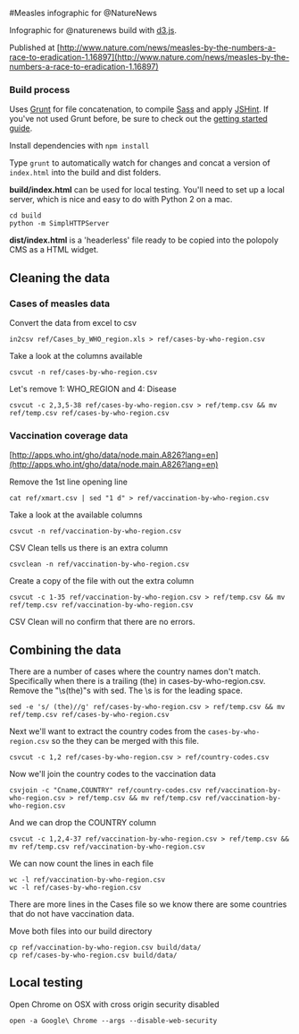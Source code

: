#Measles infographic for @NatureNews

Infographic for @naturenews build with [d3.js](http://d3js.org/).

Published at [http://www.nature.com/news/measles-by-the-numbers-a-race-to-eradication-1.16897](http://www.nature.com/news/measles-by-the-numbers-a-race-to-eradication-1.16897)

### Build process

Uses [Grunt](http://gruntjs.com/) for file concatenation, to compile [Sass](http://sass-lang.com/) and apply [JSHint](https://github.com/gruntjs/grunt-contrib-jshint). If you've not used Grunt before, be sure to check out the [getting started guide](http://gruntjs.com/getting-started).

Install dependencies with `npm install`

Type `grunt` to automatically watch for changes and concat a version of `index.html` into the build and dist folders.

**build/index.html** can be used for local testing. You'll need to set up a local server, which is nice and easy to do with Python 2 on a mac.

	cd build
	python -m SimplHTTPServer 

**dist/index.html** is a 'headerless' file ready to be copied into the polopoly CMS as a HTML widget.

## Cleaning the data

### Cases of measles data

Convert the data from excel to csv

	in2csv ref/Cases_by_WHO_region.xls > ref/cases-by-who-region.csv

Take a look at the columns available

	csvcut -n ref/cases-by-who-region.csv

Let's remove 1: WHO_REGION and 4: Disease

	csvcut -c 2,3,5-38 ref/cases-by-who-region.csv > ref/temp.csv && mv ref/temp.csv ref/cases-by-who-region.csv

### Vaccination coverage data

[http://apps.who.int/gho/data/node.main.A826?lang=en](http://apps.who.int/gho/data/node.main.A826?lang=en)

Remove the 1st line opening line

	cat ref/xmart.csv | sed "1 d" > ref/vaccination-by-who-region.csv

Take a look at the available columns

	csvcut -n ref/vaccination-by-who-region.csv

CSV Clean tells us there is an extra column

	csvclean -n ref/vaccination-by-who-region.csv

Create a copy of the file with out the extra column

	csvcut -c 1-35 ref/vaccination-by-who-region.csv > ref/temp.csv && mv ref/temp.csv ref/vaccination-by-who-region.csv

CSV Clean will no confirm that there are no errors.

## Combining the data

There are a number of cases where the country names don't match. Specifically when there is a trailing (the) in cases-by-who-region.csv. Remove the "\s(the)"s with sed. The \s is for the leading space.

	sed -e 's/ (the)//g' ref/cases-by-who-region.csv > ref/temp.csv && mv ref/temp.csv ref/cases-by-who-region.csv

Next we'll want to extract the country codes from the `cases-by-who-region.csv` so the they can be merged with this file.

	csvcut -c 1,2 ref/cases-by-who-region.csv > ref/country-codes.csv

Now we'll join the country codes to the vaccination data

	csvjoin -c "Cname,COUNTRY" ref/country-codes.csv ref/vaccination-by-who-region.csv > ref/temp.csv && mv ref/temp.csv ref/vaccination-by-who-region.csv

And we can drop the COUNTRY column

	csvcut -c 1,2,4-37 ref/vaccination-by-who-region.csv > ref/temp.csv && mv ref/temp.csv ref/vaccination-by-who-region.csv

We can now count the lines in each file

	wc -l ref/vaccination-by-who-region.csv
	wc -l ref/cases-by-who-region.csv

There are more lines in the Cases file so we know there are some countries that do not have vaccination data.

Move both files into our build directory 

	cp ref/vaccination-by-who-region.csv build/data/
	cp ref/cases-by-who-region.csv build/data/

## Local testing 

Open Chrome on OSX with cross origin security disabled

	open -a Google\ Chrome --args --disable-web-security














